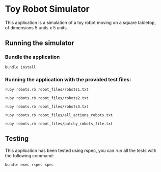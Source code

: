 # Toy Robot Simulator

This application is a simulation of a toy robot moving on a square tabletop, of dimensions 5 units x 5 units.

## Running the simulator

### Bundle the application
```
bundle install
```
### Running the application with the provided test files:
```
ruby robots.rb robot_files/robots1.txt
```
```
ruby robots.rb robot_files/robots2.txt
```
```
ruby robots.rb robot_files/robots3.txt
```
```
ruby robots.rb robot_files/all_actions_robots.txt
```
```
ruby robots.rb robot_files/patchy_robots_file.txt
```
## Testing

This application has been tested using rspec, you can run all the tests with the following command:

```
bundle exec rspec spec
```